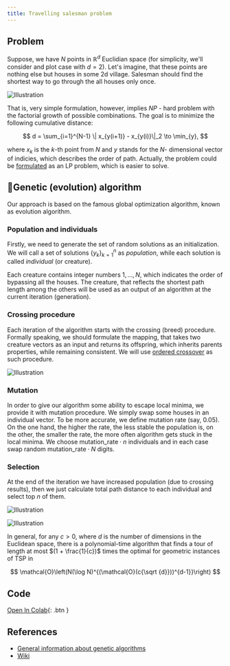 ```yaml
---
title: Travelling salesman problem
---
```


## Problem
Suppose, we have $N$ points in $\mathbb{R}^d$ Euclidian space (for simplicity, we'll consider and plot case with $d=2$). Let's imagine, that these points are nothing else but houses in some 2d village. Salesman should find the shortest way to go through the all houses only once.

![Illustration](salesman_problem.svg)

That is, very simple formulation, however, implies $NP$ - hard problem with the factorial growth of possible combinations. The goal is to minimize the following cumulative distance:

$$
d = \sum_{i=1}^{N-1} \| x_{y(i+1)}  - x_{y(i)}\|_2 \to \min_{y},
$$

where $x_k$ is the $k$-th point from $N$ and $y$ stands for the $N$- dimensional vector of indicies, which describes the order of path. Actually, the problem could be [formulated](https://en.wikipedia.org/wiki/Travelling_salesman_problem#Integer_linear_programming_formulations) as an LP problem, which is easier to solve.

## 🧬Genetic (evolution) algorithm
Our approach is based on the famous global optimization algorithm, known as evolution algorithm.
### Population and individuals
Firstly, we need to generate the set of random solutions as an initialization. We will call a set of solutions $\{y_k\}_{k=1}^n$ as *population*, while each solution is called *individual* (or creature).

Each creature contains integer numbers $1, \ldots, N$, which indicates the order of bypassing all the houses. The creature, that reflects the shortest path length among the others will be used as an output of an algorithm at the current iteration (generation).

### Crossing procedure
Each iteration of the algorithm starts with the crossing (breed) procedure. Formally speaking, we should formulate the mapping, that takes two creature vectors as an input and returns its offspring, which inherits parents properties, while remaining consistent. We will use [ordered crossover](http://www.rubicite.com/Tutorials/GeneticAlgorithms/CrossoverOperators/Order1CrossoverOperator.aspx) as such procedure.

![Illustration](ordered_crossover.svg)

### Mutation
In order to give our algorithm some ability to escape local minima, we provide it with mutation procedure. We simply swap some houses in an individual vector. To be more accurate, we define mutation rate (say, $0.05$). On the one hand, the higher the rate, the less stable the population is, on the other, the smaller the rate, the more often algorithm gets stuck in the local minima. We choose $\text{mutation_rate} \cdot n$ individuals and in each case swap random $\text{mutation_rate} \cdot N$ digits.

### Selection
At the end of the iteration we have increased population (due to crossing results), then we just calculate total path distance to each individual and select top $n$ of them.

![Illustration](salesman.gif)

![Illustration](salesman_loss.svg)

In general, for any $c > 0$, where $d$ is the number of dimensions in the Euclidean space, there is a polynomial-time algorithm that finds a tour of length at most $(1 + \frac{1}{c})$ times the optimal for geometric instances of TSP in

$$
\mathcal{O}\left(N(\log N)^{(\mathcal{O}(c{\sqrt {d}}))^{d-1}}\right)
$$

## Code
[Open In Colab](https://colab.research.google.com/github/MerkulovDaniil/optim/blob/master/assets/Notebooks/Travelling%20salesman%20problem.ipynb){: .btn }

## References

* [General information about genetic algorithms](http://www.rubicite.com/Tutorials/GeneticAlgorithms.aspx)
* [Wiki](https://en.wikipedia.org/wiki/Travelling_salesman_problem)
